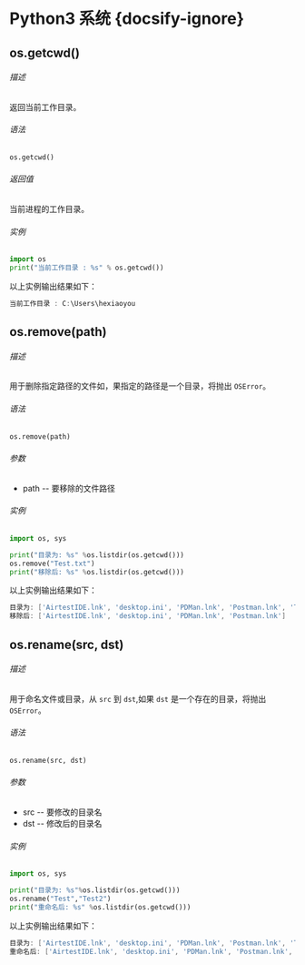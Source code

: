 # Python3 系统 {docsify-ignore}

## os.getcwd()

###### 描述

返回当前工作目录。

###### 语法

```python
os.getcwd()
```

###### 返回值

当前进程的工作目录。

###### 实例

```python
import os
print("当前工作目录 : %s" % os.getcwd())
```

以上实例输出结果如下：

```powershell
当前工作目录 : C:\Users\hexiaoyou
```

## os.remove(path)

###### 描述

用于删除指定路径的文件如，果指定的路径是一个目录，将抛出 `OSError`。

###### 语法

```python
os.remove(path)
```

###### 参数

- path -- 要移除的文件路径

###### 实例

```python
import os, sys

print("目录为: %s" %os.listdir(os.getcwd()))
os.remove("Test.txt")
print("移除后: %s" %os.listdir(os.getcwd()))
```

以上实例输出结果如下：

```powershell
目录为: ['AirtestIDE.lnk', 'desktop.ini', 'PDMan.lnk', 'Postman.lnk', 'Test.txt']
移除后: ['AirtestIDE.lnk', 'desktop.ini', 'PDMan.lnk', 'Postman.lnk']
```

## os.rename(src, dst)

###### 描述

用于命名文件或目录，从 `src` 到 `dst`,如果 `dst` 是一个存在的目录，将抛出 `OSError`。

###### 语法

```python
os.rename(src, dst)
```

###### 参数

- src -- 要修改的目录名
- dst -- 修改后的目录名

###### 实例

```python
import os, sys

print("目录为: %s"%os.listdir(os.getcwd()))
os.rename("Test","Test2")
print("重命名后: %s" %os.listdir(os.getcwd()))
```

以上实例输出结果如下：

```powershell
目录为: ['AirtestIDE.lnk', 'desktop.ini', 'PDMan.lnk', 'Postman.lnk', 'Test']
重命名后: ['AirtestIDE.lnk', 'desktop.ini', 'PDMan.lnk', 'Postman.lnk', 'Test2']
```
